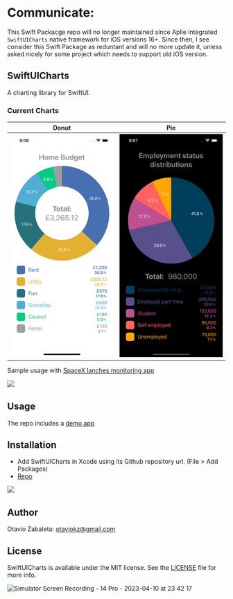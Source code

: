 # Communicate:

This Swift Packacge repo will no longer maintained since Aplle integrated `SwiftUICharts` native framework for iOS versions 16+. Since then, I see consider this Swift Package as reduntant and will no more update it, unless asked nicely for some project which needs to support old iOS version.

## SwiftUICharts
A charting library for SwiftUI.

### Current Charts

| Donut   |      Pie      |
|:----------:|:-------------:|
| <img src="images/light.png" width="240"/> |  <img src="images/dark.png" width="240"/> |

Sample usage with [SpaceX lanches monitoring app](https://github.com/otaviokz/SpaceX)

<img src="https://user-images.githubusercontent.com/1006720/231042113-ec02a69e-5dfd-41db-b4be-c0c6ced1ae5b.gif" width="240"/>

## Usage

The repo includes a [demo app](https://github.com/otaviokz/SwiftUICharts/tree/develop/SwiftUIChartdsDemoApp)

## Installation
- Add SwiftUICharts in Xcode using its Github repository url. (File > Add Packages)
- [Repo](https://github.com/otaviokz/SwiftUICharts)

<img src="https://user-images.githubusercontent.com/1006720/192133273-caf9a179-633e-41e2-9ab6-7d00c59407ce.png" height="240"/>

## Author
Otavio Zabaleta: otaviokz@gmail.com

## License
SwiftUICharts is available under the MIT license. See the [LICENSE](LICENSE) file for more info.


![Simulator Screen Recording - 14 Pro - 2023-04-10 at 23 42 17](https://user-images.githubusercontent.com/1006720/231042113-ec02a69e-5dfd-41db-b4be-c0c6ced1ae5b.gif)
